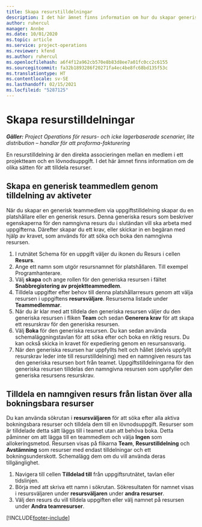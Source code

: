 ```yaml
---
title: Skapa resurstilldelningar
description: I det här ämnet finns information om hur du skapar generiska och namngivna resurstilldelningar.
author: ruhercul
manager: Annbe
ms.date: 10/01/2020
ms.topic: article
ms.service: project-operations
ms.reviewer: kfend
ms.author: ruhercul
ms.openlocfilehash: a6f4f12a962cb570e8b83d8ee7a01fc0cc2c6155
ms.sourcegitcommit: fa32b1893286f20271fa4ec4be8fc68bd135f53c
ms.translationtype: HT
ms.contentlocale: sv-SE
ms.lasthandoff: 02/15/2021
ms.locfileid: "5287125"
---
```

# <a name="create-resource-assignments"></a>Skapa resurstilldelningar

_**Gäller:** Project Operations för resurs- och icke lagerbaserade scenarier, lite distribution – handlar för att proforma-fakturering_


En resurstilldelning är den direkta associeringen mellan en medlem i ett projektteam och en lövnodsuppgift. I det här ämnet finns information om de olika sätten för att tilldela resurser.

## <a name="create-a-generic-team-member-through-task-assignment"></a>Skapa en generisk teammedlem genom tilldelning av aktiveter


När du skapar en generisk teammedlem via uppgiftstilldelning skapar du en platshållare eller en generisk resurs. Denna generiska resurs som beskriver egenskaperna för den namngivna resurs du i slutändan vill ska arbeta med uppgifterna. Därefter skapar du ett krav, eller skickar in en begäran med hjälp av kravet, som används för att söka och boka den namngivna resursen.

1. I rutnätet Schema för en uppgift väljer du ikonen du Resurs i cellen **Resurs**.
2. Ange ett namn som utgör resursnamnet för platshållaren. Till exempel Programhanterare.
3. Välj **skapa** och ange rollen för den generiska resursen i fältet **Snabbregistering av projektteammedlem**.
4. Tilldela uppgifter efter behov till denna platshållarresurs genom att välja resursen i uppgiftens **resursväljare**. Resurserna listade under **Teammedlemmar**.
5. När du är klar med att tilldela den generiska resursen väljer du den generiska resursen i fliken **Team** och sedan **Generera krav** för att skapa ett resurskrav för den generiska resursen.
6. Välj **Boka** för den generiska resursen. Du kan sedan använda schemaläggningstavlan för att söka efter och boka en riktig resurs. Du kan också skicka in kravet för expediering genom en resursansvarig.
7. När den generiska resursen har uppfyllts helt och hållet (delvis uppfyllt resurskrav leder inte till resurstilldelning) med en namngiven resurs tas den generiska resursen bort från teamet. Uppgiftstilldelningarna för den generiska resursen tilldelas den namngivna resursen som uppfyller den generiska resursens resurskrav.

## <a name="assign-a-named-resource-from-the-list-of-all-bookable-resources"></a>Tilldela en namngiven resurs från listan över alla bokningsbara resurser

Du kan använda sökrutan i **resursväljaren** för att söka efter alla aktiva bokningsbara resurser och tilldela dem till en lövnodsuppgift. Resurser som är tilldelade detta sätt läggs till i teamet utan att behöva boka. Detta påminner om att lägga till en teammedlem och välja **Ingen** som allokeringsmetod. Resursen visas på flikarna **Team**, **Resurstilldelning** och **Avstämning** som resurser med endast tilldelningar och ett bokningsunderskott. Schemalägg dem om du vill använda deras tillgänglighet.

1. Navigera till cellen **Tilldelad till** från uppgiftsrutnätet, tavlan eller tidslinjen.
2. Börja med att skriva ett namn i sökrutan. Sökresultaten för namnet visas i resursväljaren under **resursväljaren** under **andra resurser**.
3. Välj den resurs du vill tilldela uppgiften eller välj namnet på resursen under **Andra teamresurser**.


[!INCLUDE[footer-include](../includes/footer-banner.md)]